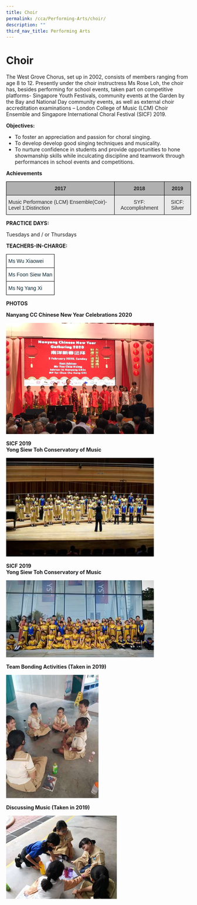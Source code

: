 ```yaml
---
title: Choir
permalink: /cca/Performing-Arts/choir/
description: ""
third_nav_title: Performing Arts
---
```

# Choir

The West Grove Chorus, set up in 2002, consists of members ranging from age 8 to 12.  Presently under the choir instructress Ms Rose Loh, the choir has, besides performing for school events, taken part on competitive platforms- Singapore Youth Festivals, community events at the Garden by the Bay and National Day community events, as well as external choir accreditation examinations – London College of Music (LCM) Choir Ensemble and Singapore International Choral Festival (SICF) 2019.  

**Objectives:**

* To foster an appreciation and passion for choral singing. 
* To develop develop good singing techniques and musicality. 
* To nurture confidence in students and provide opportunities to hone showmanship skills while inculcating discipline and teamwork through performances in school events and competitions.

**Achievements**

<style type="text/css">
.tg  {border-collapse:collapse;border-spacing:0;}
.tg td{border-color:black;border-style:solid;border-width:1px;font-family:Arial, sans-serif;font-size:14px;
  overflow:hidden;padding:10px 5px;word-break:normal;}
.tg th{border-color:black;border-style:solid;border-width:1px;font-family:Arial, sans-serif;font-size:14px;
  font-weight:normal;overflow:hidden;padding:10px 5px;word-break:normal;}
.tg .tg-y7qa{background-color:#EAEAEA;color:#222;text-align:left;vertical-align:top}
.tg .tg-ii8k{background-color:#EAEAEA;color:#222;text-align:center;vertical-align:top}
.tg .tg-pll1{background-color:#B0B0B0;color:#222;font-weight:bold;text-align:center;vertical-align:top}
</style>
<table class="tg">
<thead>
  <tr>
    <th class="tg-pll1">2017</th>
    <th class="tg-pll1">2018</th>
    <th class="tg-pll1">2019</th>
  </tr>
</thead>
<tbody>
  <tr>
    <td class="tg-y7qa"><span style="color:#222">Music Performance (LCM) Ensemble(Coir)-Level 1:Distinction</span></td>
    <td class="tg-ii8k">SYF: Accomplishment</td>
    <td class="tg-ii8k">SICF: Silver</td>
  </tr>
</tbody>
</table>

**PRACTICE DAYS:**

Tuesdays and / or Thursdays


**TEACHERS-IN-CHARGE:**
<style type="text/css">
.tg  {border-collapse:collapse;border-spacing:0;}
.tg td{border-color:black;border-style:solid;border-width:1px;font-family:Arial, sans-serif;font-size:14px;
  overflow:hidden;padding:10px 5px;word-break:normal;}
.tg th{border-color:black;border-style:solid;border-width:1px;font-family:Arial, sans-serif;font-size:14px;
  font-weight:normal;overflow:hidden;padding:10px 5px;word-break:normal;}
.tg .tg-7wcr{color:#0C2733;text-align:left;vertical-align:top}
</style>
<table class="tg">
<thead>
  <tr>
    <th class="tg-7wcr">Ms Wu Xiaowei</th>
  </tr>
</thead>
<tbody>
  <tr>
    <td class="tg-7wcr">Ms Foon Siew Man<br></td>
  </tr>
  <tr>
    <td class="tg-7wcr">Ms Ng Yang Xi</td>
  </tr>
</tbody>
</table>

**PHOTOS**

**Nanyang CC Chinese New Year Celebrations 2020**

<img src="/images/Until%202022_Pictures/choir1.jpg" 
     style="width:80%">
		 
**SICF 2019**<br>
**Yong Siew Toh Conservatory of Music**

<img src="/images/Until%202022_Pictures/choir2.jpg" 
     style="width:80%">
		 
**SICF 2019**<br>
**Yong Siew Toh Conservatory of Music**

<img src="/images/Until%202022_Pictures/choir3.jpg" 
     style="width:80%">
		 

**Team Bonding Activities (Taken in 2019)**

<img src="/images/Until%202022_Pictures/choir4.jpg" 
     style="width:50%">

**Discussing Music (Taken in 2019)**

<img src="/images/Until%202022_Pictures/choir5.jpg" 
     style="width:60%">